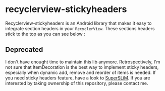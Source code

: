 recyclerview-stickyheaders
==========================

Recyclerview-stickyheaders is an Android library that makes it easy to integrate section headers in your ```RecyclerView```. These sections headers stick to the top as you can see below :

Deprecated
----------

I don't have enought time to maintain this lib anymore. Retrospectively, I'm not sure that ItemDecoration is the best way to implement sticky headers, especially when dynamic add, remove and reorder of items is needed. If you need sticky headers feature, have a look to [SuperSLiM](https://github.com/TonicArtos/SuperSLiM). If you are interested by taking ownership of this repository, please contact me.
